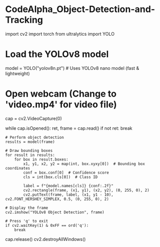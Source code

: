 # CodeAlpha_Object-Detection-and-Tracking
import cv2
import torch
from ultralytics import YOLO

# Load the YOLOv8 model
model = YOLO("yolov8n.pt")  # Uses YOLOv8 nano model (fast & lightweight)

# Open webcam (Change to 'video.mp4' for video file)
cap = cv2.VideoCapture(0)

while cap.isOpened():
    ret, frame = cap.read()
    if not ret:
        break

    # Perform object detection
    results = model(frame)

    # Draw bounding boxes
    for result in results:
        for box in result.boxes:
            x1, y1, x2, y2 = map(int, box.xyxy[0])  # Bounding box coordinates
            conf = box.conf[0]  # Confidence score
            cls = int(box.cls[0])  # Class ID
            
            label = f"{model.names[cls]} {conf:.2f}"
            cv2.rectangle(frame, (x1, y1), (x2, y2), (0, 255, 0), 2)
            cv2.putText(frame, label, (x1, y1 - 10), cv2.FONT_HERSHEY_SIMPLEX, 0.5, (0, 255, 0), 2)

    # Display the frame
    cv2.imshow("YOLOv8 Object Detection", frame)

    # Press 'q' to exit
    if cv2.waitKey(1) & 0xFF == ord('q'):
        break

cap.release()
cv2.destroyAllWindows()
